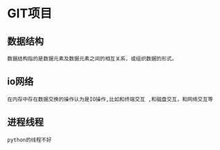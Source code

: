 # GIT项目
## 数据结构
    数据结构指的是数据元素及数据元素之间的相互关系，或组织数据的形式。
## io网络
    在内存中存在数据交换的操作认为是IO操作,比如和终端交互 ,和磁盘交互，和网络交互等
## 进程线程
    python的线程不好